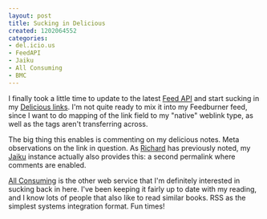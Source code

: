 ```yaml
--- 
layout: post
title: Sucking in Delicious
created: 1202064552
categories: 
- del.icio.us
- FeedAPI
- Jaiku
- All Consuming
- BMC
---
```

<p>I finally took a little time to update to the latest <a href="http://drupal.org/project/feedapi">Feed API</a> and start sucking in my <a href="http://bmannconsulting.com/feed-item/2218">Delicious links</a>. I'm not quite ready to mix it into my Feedburner feed, since I want to do mapping of the link field to my "native" weblink type, as well as the tags aren't transferring across.</p>

<p>The big thing this enables is commenting on my delicious notes. Meta observations on the link in question. As <a href="http://justagwailo.com">Richard</a> has previously noted, my <a href="http://boris.jaiku.com">Jaiku</a> instance actually also provides this: a second permalink where comments are enabled.</p>

<p><a href="http://www.allconsuming.net">All Consuming</a> is the other web service that I'm definitely interested in sucking back in here. I've been keeping it fairly up to date with my reading, and I know lots of people that also like to read similar books. RSS as the simplest systems integration format. Fun times!</p>
